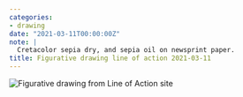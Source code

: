 ```yaml
---
categories:
- drawing
date: "2021-03-11T00:00:00Z"
note: |
  Cretacolor sepia dry, and sepia oil on newsprint paper.
title: Figurative drawing line of action 2021-03-11
---
```


<img src="/assets/pages/art/images/images/255.png" alt="Figurative drawing from Line of Action site">
